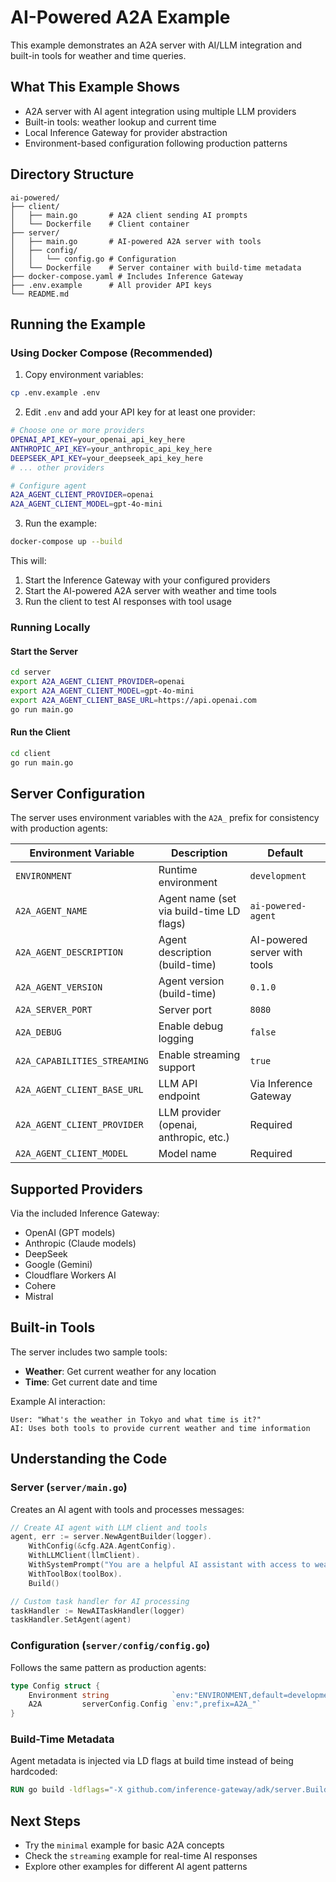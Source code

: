 # AI-Powered A2A Example

This example demonstrates an A2A server with AI/LLM integration and built-in tools for weather and time queries.

## What This Example Shows

- A2A server with AI agent integration using multiple LLM providers
- Built-in tools: weather lookup and current time
- Local Inference Gateway for provider abstraction
- Environment-based configuration following production patterns

## Directory Structure

```
ai-powered/
├── client/
│   ├── main.go       # A2A client sending AI prompts
│   └── Dockerfile    # Client container
├── server/
│   ├── main.go       # AI-powered A2A server with tools
│   ├── config/
│   │   └── config.go # Configuration
│   └── Dockerfile    # Server container with build-time metadata
├── docker-compose.yaml # Includes Inference Gateway
├── .env.example      # All provider API keys
└── README.md
```

## Running the Example

### Using Docker Compose (Recommended)

1. Copy environment variables:

```bash
cp .env.example .env
```

2. Edit `.env` and add your API key for at least one provider:

```bash
# Choose one or more providers
OPENAI_API_KEY=your_openai_api_key_here
ANTHROPIC_API_KEY=your_anthropic_api_key_here
DEEPSEEK_API_KEY=your_deepseek_api_key_here
# ... other providers

# Configure agent
A2A_AGENT_CLIENT_PROVIDER=openai
A2A_AGENT_CLIENT_MODEL=gpt-4o-mini
```

3. Run the example:

```bash
docker-compose up --build
```

This will:

1. Start the Inference Gateway with your configured providers
2. Start the AI-powered A2A server with weather and time tools
3. Run the client to test AI responses with tool usage

### Running Locally

#### Start the Server

```bash
cd server
export A2A_AGENT_CLIENT_PROVIDER=openai
export A2A_AGENT_CLIENT_MODEL=gpt-4o-mini
export A2A_AGENT_CLIENT_BASE_URL=https://api.openai.com
go run main.go
```

#### Run the Client

```bash
cd client
go run main.go
```

## Server Configuration

The server uses environment variables with the `A2A_` prefix for consistency with production agents:

| Environment Variable         | Description                              | Default                      |
| ---------------------------- | ---------------------------------------- | ---------------------------- |
| `ENVIRONMENT`                | Runtime environment                      | `development`                |
| `A2A_AGENT_NAME`             | Agent name (set via build-time LD flags) | `ai-powered-agent`           |
| `A2A_AGENT_DESCRIPTION`      | Agent description (build-time)           | AI-powered server with tools |
| `A2A_AGENT_VERSION`          | Agent version (build-time)               | `0.1.0`                      |
| `A2A_SERVER_PORT`            | Server port                              | `8080`                       |
| `A2A_DEBUG`                  | Enable debug logging                     | `false`                      |
| `A2A_CAPABILITIES_STREAMING` | Enable streaming support                 | `true`                       |
| `A2A_AGENT_CLIENT_BASE_URL`  | LLM API endpoint                         | Via Inference Gateway        |
| `A2A_AGENT_CLIENT_PROVIDER`  | LLM provider (openai, anthropic, etc.)   | Required                     |
| `A2A_AGENT_CLIENT_MODEL`     | Model name                               | Required                     |

## Supported Providers

Via the included Inference Gateway:

- OpenAI (GPT models)
- Anthropic (Claude models)
- DeepSeek
- Google (Gemini)
- Cloudflare Workers AI
- Cohere
- Mistral

## Built-in Tools

The server includes two sample tools:

- **Weather**: Get current weather for any location
- **Time**: Get current date and time

Example AI interaction:

```
User: "What's the weather in Tokyo and what time is it?"
AI: Uses both tools to provide current weather and time information
```

## Understanding the Code

### Server (`server/main.go`)

Creates an AI agent with tools and processes messages:

```go
// Create AI agent with LLM client and tools
agent, err := server.NewAgentBuilder(logger).
    WithConfig(&cfg.A2A.AgentConfig).
    WithLLMClient(llmClient).
    WithSystemPrompt("You are a helpful AI assistant with access to weather and time tools.").
    WithToolBox(toolBox).
    Build()

// Custom task handler for AI processing
taskHandler := NewAITaskHandler(logger)
taskHandler.SetAgent(agent)
```

### Configuration (`server/config/config.go`)

Follows the same pattern as production agents:

```go
type Config struct {
    Environment string              `env:"ENVIRONMENT,default=development"`
    A2A         serverConfig.Config `env:",prefix=A2A_"`
}
```

### Build-Time Metadata

Agent metadata is injected via LD flags at build time instead of being hardcoded:

```dockerfile
RUN go build -ldflags="-X github.com/inference-gateway/adk/server.BuildAgentName=${AGENT_NAME}" -o server .
```

## Next Steps

- Try the `minimal` example for basic A2A concepts
- Check the `streaming` example for real-time AI responses
- Explore other examples for different AI agent patterns
